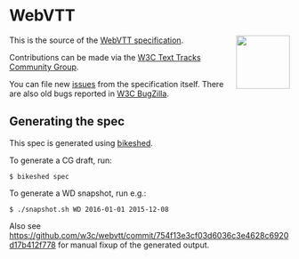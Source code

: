WebVTT
======
<img src="http://w3c.github.io/webvtt/logo/192x192.png" width="96" height="96" align="right" alt="">

This is the source of the [WebVTT specification](https://w3c.github.io/webvtt/).

Contributions can be made via the [W3C Text Tracks Community Group](http://www.w3.org/community/texttracks/).

You can file new [issues](https://github.com/w3c/webvtt/issues) from the specification itself. There are also old bugs reported in [W3C BugZilla](https://www.w3.org/Bugs/Public/buglist.cgi?product=TextTracks%20CG&component=WebVTT&resolution=---).

Generating the spec
-------------------

This spec is generated using [bikeshed](https://github.com/tabatkins/bikeshed/).

To generate a CG draft, run:

    $ bikeshed spec

To generate a WD snapshot, run e.g.:

    $ ./snapshot.sh WD 2016-01-01 2015-12-08

Also see https://github.com/w3c/webvtt/commit/754f13e3cf03d6036c3e4628c6920d17b412f778 for manual fixup of the generated output.
